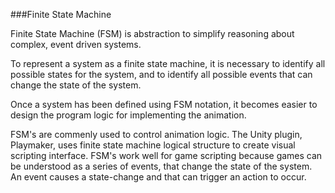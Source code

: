###Finite State Machine

Finite State Machine (FSM) is abstraction to simplify reasoning about complex, event driven systems.

To represent a system as a finite state machine, it is necessary to identify all possible states for the system, and to identify all possible events that can change the state of the system.

Once a system has been defined using FSM notation, it becomes easier to design the program logic for implementing the animation.

FSM's are commenly used to control animation logic.  The Unity plugin, Playmaker, uses finite state machine logical structure to create visual scripting interface.  FSM's work well for game scripting because games can be understood as a series of events, that change the state of the system.  An event causes a state-change and that can trigger an action to occur. 